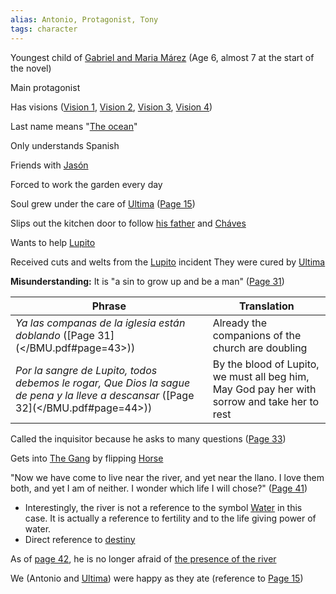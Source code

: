 ```yaml
---
alias: Antonio, Protagonist, Tony
tags: character
---
```

Youngest child of [Gabriel and Maria Márez](</Gabriel and Maria Márez>)
(Age 6, almost 7 at the start of the novel)

Main protagonist

Has visions ([Vision 1](</Vision 1>), [Vision 2](</Vision 2>), [Vision 3](</Vision 3>), [Vision 4](</Vision 4>))

Last name means "[The ocean](</Water>)"

Only understands Spanish

Friends with [Jasón](</Jasón>)

Forced to work the garden every day

Soul grew under the care of [Ultima](</Ultima>) ([Page 15](</BMU.pdf#page=27>))

Slips out the kitchen door to follow [his father](</Gabriel and Maria Márez#Gabriel Márez>) and [Cháves](</Cháves>)

Wants to help [Lupito](</Lupito>)

Received cuts and welts from the [Lupito](</Lupito>) incident
They were cured by [Ultima](</Ultima>)

**Misunderstanding:** It is "a sin to grow up and be a man" ([Page 31](</BMU.pdf#page=43>))

Phrase | Translation
-|-
*Ya las companas de la iglesia están doblando* ([Page 31](</BMU.pdf#page=43\>)) | Already the companions of the church are doubling
*Por la sangre de Lupito, todos debemos le rogar, Que Dios la sague de pena y la lleve a descansar* ([Page 32](</BMU.pdf#page=44\>)) | By the blood of Lupito, we must all beg him, May God pay her with sorrow and take her to rest

Called the inquisitor because he asks to many questions  ([Page 33](</BMU.pdf#page=45>))

Gets into [The Gang](</The Gang>) by flipping [Horse](</The Gang>)

"Now we have come to live near the river, and yet near the llano. I love them both, and yet I am of neither. I wonder which life I will chose?" ([Page 41](</BMU.pdf#page=53>))
- Interestingly, the river is not a reference to the symbol [Water](</Water>) in this case. It is actually a reference to fertility and to the life giving power of water.
- Direct reference to [destiny](</afterbirth>)

As of [page 42](</BMU.pdf#page=54>), he is no longer afraid of [the presence of the river](</Water>)

We (Antonio and [Ultima](</Ultima>)) were happy as they ate (reference to [Page 15](</BMU.pdf#page=27>))